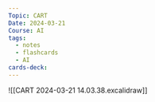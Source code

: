 ```yaml
---
Topic: CART
Date: 2024-03-21
Course: AI
tags:
  - notes
  - flashcards
  - AI
cards-deck:
---
```

![[CART 2024-03-21 14.03.38.excalidraw]]